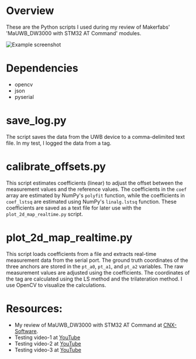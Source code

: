 # Overview
These are the Python scripts I used during my review of Makerfabs' 'MaUWB_DW3000 with STM32 AT Command' modules.

![Example screenshot](https://www.cnx-software.com/wp-content/uploads/2024/04/mauwb_dw3000_st_calibration_fig_meeting_room_empty_room_realtime-699x720.png)

# Dependencies
- opencv
- json
- pyserial

# save_log.py
The script saves the data from the UWB device to a comma-delimited text file. In my test, I logged the data from a tag.

# calibrate_offsets.py
This script estimates coefficients (linear) to adjust the offset between the measurement values and the reference values. The coefficients in the `coef` array are estimated by NumPy's `polyfit` function, while the coefficients in `coef_lstsq` are estimated using NumPy's `linalg.lstsq` function. These coefficients are saved as a text file for later use with the `plot_2d_map_realtime.py` script.

# plot_2d_map_realtime.py
This script loads coefficients from a file and extracts real-time measurement data from the serial port. The ground truth coordinates of the three anchors are stored in the `pt_a0`, `pt_a1`, and `pt_a2` variables. The raw measurement values are adjusted using the coefficients. The coordinates of the tag are calculated using the LS method and the trilateration method. I use OpenCV to visualize the calculations.

# Resources:
- My review of MaUWB_DW3000 with STM32 AT Command at [CNX-Software](https://www.cnx-software.com/2024/04/16/mauwb_dw3000-with-stm32-at-command-review-arduino-uwb-range-precision-indoor-positioning/).
- Testing video-1 at [YouTube](https://www.youtube.com/watch?v=i9xFhcEHBYI)
- Testing video-2 at [YouTube](https://www.youtube.com/watch?v=YJQwljjFePU)
- Testing video-3 at [YouTube](https://www.youtube.com/watch?v=M4dDp27HrYc) 
